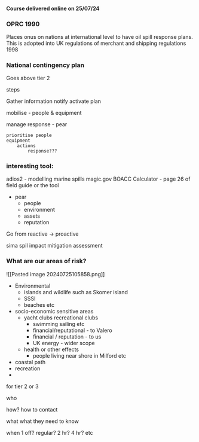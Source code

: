 
#### Course delivered online on 25/07/24


### OPRC 1990
Places onus on nations at international level to have oil spill response plans. This is adopted into UK regulations of merchant and shipping regulations 1998

### National contingency plan

Goes above tier 2

steps

Gather information
notify
activate plan

mobilise - people & equipment

manage response - pear

	prioritise people
	equipment
		actions
			response???

### interesting tool:

adios2 - modelling marine spills
magic.gov
BOACC Calculator - page 26 of field guide or the tool

- pear
	- people
	- environment
	- assets
	- reputation

Go from reactive -> proactive

sima 
spil impact mitigation assessment

### What are our areas of risk?

![[Pasted image 20240725105858.png]]


- Environmental
	- islands and wildlife such as Skomer island
	- SSSI
	- beaches etc
- socio-economic sensitive areas
	- yacht clubs recreational clubs 
		- swimming sailing etc
		- financial/reputational - to Valero 
		- financial / reputation - to us 
		- UK energy - wider scope
	- health or other effects
		- people living near shore in Milford etc
 - coastal path
 - recreation
 - 


for tier 2 or 3

who

how?
how to contact

what
what they need to know

when
1 off?
regular?
2 hr? 4 hr? etc